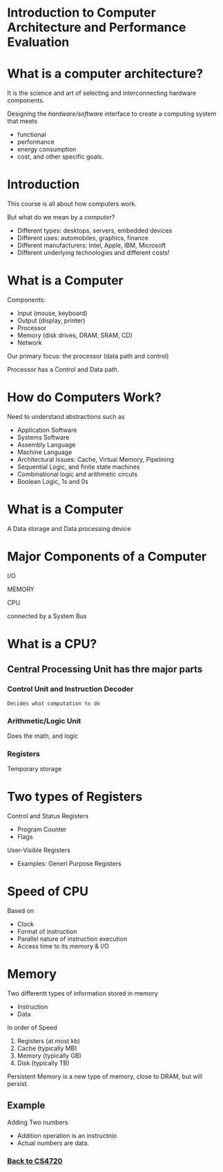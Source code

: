 # Introduction to Computer Architecture and Performance Evaluation

# What is a computer architecture?
It is the science and art of selecting and interconnecting hardware components.

Designing the *hardware/software* interface to create a computing system that meets
 - functional
 - performance
 - energy consumption
 - cost, and other specific goals.

 # Introduction

 This course is all about how computers work.

 But what do we mean by a *computer*?
  - Different types: desktops, servers, embedded devices
  - Different uses: automobiles, graphics, finance
  - Different manufacturers: Intel, Apple, IBM, Microsoft
  - Different underlying technologies and different costs!

# What is a Computer
Components:
 - Input (mouse, keyboard)
 - Output (display, printer)
 - Processor
 - Memory (disk drives, DRAM, SRAM, CD)
 - Network

Our primary focus: the processor (data path and control)

Processor has a Control and Data path.

# How do Computers Work?
Need to understand abstractions such as
 - Application Software
 - Systems Software
 - Assembly Language
 - Machine Language
 - Architectural Issues: Cache, Virtual Memory, Pipelining
 - Sequential Logic, and finite state machines
 - Combinational logic and arithmetic circuts
 - Boolean Logic, 1s and 0s

 # What is a Computer

 A Data storage and Data processing device

 # Major Components of a Computer
 I/O

 MEMORY

 CPU

 connected by a System Bus

 # What is a CPU?

 ## Central Processing Unit has thre major parts

 ### Control Unit and Instruction Decoder
    Decides what computation to do

 ### Arithmetic/Logic Unit
 Does the math, and logic
 
 ### Registers
 Temporary storage


 # Two types of Registers

 Control and Status Registers
  - Program Counter
  - Flags

User-Visible Registers

 - Examples: Generl Purpose Registers


# Speed of CPU
Based on
 - Clock
 - Format of instruction
 - Parallel nature of instruction execution
 - Access time to its memory & I/O

# Memory
Two differentt types of information stored in memory
- Instruction
- Data

In order of Speed
 1. Registers (at most kb)
 2. Cache (typically MB)
 3. Memory (typically GB)
 4. Disk (typically TB)

Persistent Memory is a new type of memory, close to DRAM, but will persist.

## Example
Adding Two numbers

 - Addition operation is an instructnio
 - Actual numbers are data.


### [Back to CS4720](%WEBPATH%/classes/cs4720/)
